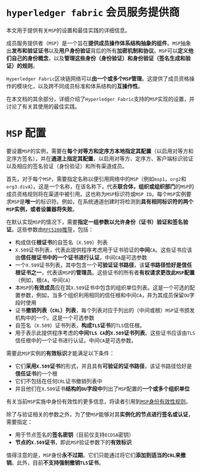 # `hyperledger fabric` 会员服务提供商

本文用于提供有关`MSP`的设置和最佳实践的详细信息。

成员服务提供者（`MSP`）是一个旨在**提供成员操作体系结构抽象的组件**。`MSP`抽象出**发布和验证证书**以及**用户身份验证**背后的所有**加密机制和协议**。`MSP`可以**定义他们自己的身份概念**，以及**管理这些身份（身份验证）和身份验证（签名生成和验证）的规则**。

`Hyperledger Fabric`区块链网络可以**由一个或多个`MSP`管理**。这提供了成员资格操作的模块化，以及跨不同成员标准和体系结构的**互操作性**。

在本文档的其余部分，详细介绍了`Hyperledger Fabric`支持的`MSP`实现的设置，并讨论了有关其使用的最佳实践。

# `MSP` 配置

要设置`MSP`的实例，需要在**每个对等方和定序方本地指定其配置**（以启用对等方和定序方签名），并在**通道上指定其配置**，以启用对等方、定序方、客户端标识验证以及相应的签名验证（身份验证）和所有渠道成员。

首先，对于每个`MSP`，需要指定名称以便引用网络中的`MSP`（例如`msp1`，`org2`和`org3.divA`）。这是一个名称，在该名称下，代表**联合体，组织或组织部门**的`MSP`的成员资格规则将在渠道中被引用。这也称为`MSP`标识符或`MSP ID`。每个`MSP`实例要求`MSP`是**唯一**的标识符。例如，在系统通道创建时将检测到**具有相同标识符的两个`MSP`实例，或者设置器将失败**。

在默认实现`MSP`的情况下，需要**指定一组参数以允许身份（证书）验证和签名验证**。这些参数由[`RFC5280`推导](http://www.ietf.org/rfc/rfc5280.txt)，包括：

+ 构成信任**根证书**的自签名（`X.509`）列表
+ `X.509`证书列表，代表此提供程序考虑用于证书验证的**中间**`CA`。这些证书应该由**信任根证书中的一个证书进行认证**，中间`CA`是可选参数
+ 一个`X.509`证书列表，其中包含一个**可验证证书路径**，该**证书路径恰好是信任根证书之一**，代表该`MSP`的**管理员**。这些证书的所有者**有权请求更改此`MSP`配置**（例如，根`CA`，中间`CA`）
+ 本`MSP`的**有效成员**应在其`X.509`证书中包含的组织单位列表。这是一个可选的配置参数，例如，当多个组织利用相同的信任根和中间`CA`，并为其成员保留`OU`字段时使用
+ 证书**撤销列表（`CRL`）列表**，每个列表对应于列出的（中间或根）`MSP`证书颁发机构中的一个。这是一个可选参数
+ 自签名（`X.509`）证书列表，**构成`TLS`证书**的`TLS`信任根。
+ 用于表示此提供程序考虑的**中间`TLS CA`的`X.509`证书列表**。这些证书应该由`TLS`信任根中的一个证书进行认证。中间`CA`是可选参数。

需要此`MSP`实例的**有效标识**才能满足以下条件：

+ 它们**采用`X.509`证书**的形式，并且具有**可验证的证书路径**，该证书路径恰好是**信任证书**的一个根
+ 它们不包括在任何`CRL`证书撤销列表中
+ 并且他们在`X.509`证书**结构的`OU`字段中**列出了`MSP`配置的**一个或多个组织单位**

有关当前`MSP`实施中身份有效性的更多信息，将读者引用到[`MSP`身份有效性规则](https://hyperledger-fabric.readthedocs.io/en/latest/msp-identity-validity-rules.html)。

除了与验证相关的参数之外，为了使`MSP`能够对其**实例化的节点进行签名或认证**，需要指定：

+ 用于节点签名的**签名密钥**（目前仅支持`ECDSA`密钥）
+ **节点的`X.509`证书**，即此`MSP`验证参数下的**有效标识**

值得注意的是，`MSP`身份**永不过期**。它们只能通过将它们**添加到适当的`CRL`来撤销**。此外，目前**不支持强制撤销`TLS`证书**。